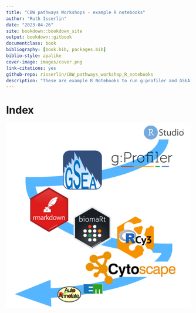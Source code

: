 ```yaml
--- 
title: "CBW pathways Workshops - example R notebooks"
author: "Ruth Isserlin"
date: "2023-04-26"
site: bookdown::bookdown_site
output: bookdown::gitbook
documentclass: book
bibliography: [book.bib, packages.bib]
biblio-style: apalike
cover-image: images/cover.png
link-citations: yes
github-repo: risserlin/CBW_pathways_workshop_R_notebooks
description: "These are example R Notebooks to run g:profiler and GSEA and visualize results in Cytoscape with Enrichment map directly from R"
---
```


# Index

![](./images/cover.png)


